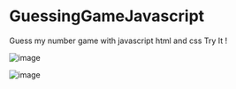 # GuessingGameJavascript
Guess my number game with javascript html and css
Try It !

![image](https://user-images.githubusercontent.com/60651308/130999328-3b44f065-e65b-4911-b227-a23db4dd3d6d.png)

![image](https://user-images.githubusercontent.com/60651308/130999453-8f4c7dff-323c-4be2-9760-3770880bf803.png)

